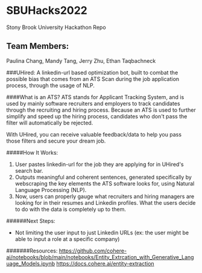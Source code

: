 # SBUHacks2022
Stony Brook University Hackathon Repo

## Team Members:
Paulina Chang, Mandy Tang, Jerry Zhu, Ethan Taqbachneck

###UHired:
A linkedin-url based optimization bot, built to combat the possible bias that comes from an ATS Scan during the job application process, through the usage of NLP. 

####What is an ATS?
ATS stands for Applicant Tracking System, and is used by mainly software recruiters and employers to track candidates through the recruiting and hiring process. Because an ATS is used to further simplify and speed up the hiring process, candidates who don't pass the filter will automatically be rejected. 

With UHired, you can receive valuable feedback/data to help you pass those filters and secure your dream job. 

#####How It Works:
1) User pastes linkedin-url for the job they are applying for in UHired's search bar.
2) Outputs meaningful and coherent sentences, generated specifically by webscraping the key elements the ATS software looks for, using Natural Language Processing (NLP). 
3) Now, users can properly gauge what recruiters and hiring managers are looking for in their resumes and Linkedin profiles. What the users decide to do with the data is completely up to them.

######Next Steps:
- Not limiting the user input to just Linkedin URLs (ex: the user might be able to input a role at a specific company)

#######Resources:
https://github.com/cohere-ai/notebooks/blob/main/notebooks/Entity_Extrcation_with_Generative_Language_Models.ipynb
https://docs.cohere.ai/entity-extraction
